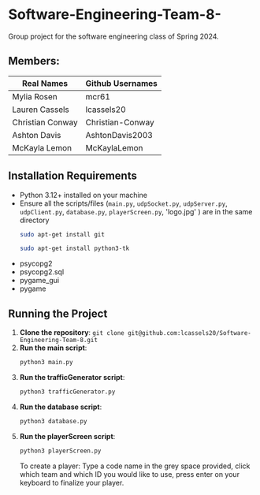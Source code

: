 # Software-Engineering-Team-8-
Group project for the software engineering class of Spring 2024.

## Members:
| Real Names | Github Usernames|
| ------------- | ------------- |
| Mylia Rosen  | mcr61  |
| Lauren Cassels  | lcassels20 |
| Christian Conway | Christian-Conway |
| Ashton Davis | AshtonDavis2003 |
| McKayla Lemon |   McKaylaLemon  |


## Installation Requirements
- Python 3.12+ installed on your machine
- Ensure all the scripts/files (`main.py`, `udpSocket.py`, `udpServer.py`, `udpClient.py`, `database.py`, `playerScreen.py`, 'logo.jpg' ) are in the same directory
  ```sh
  sudo apt-get install git
  ```
  ```sh
  sudo apt-get install python3-tk
  ```
- psycopg2
- psycopg2.sql
- pygame_gui
- pygame

## Running the Project
1. **Clone the repository**:
    ```git clone git@github.com:lcassels20/Software-Engineering-Team-8.git```
2. **Run the main script**:
    ```sh
    python3 main.py
    ```
3. **Run the trafficGenerator script**:
    ```sh
    python3 trafficGenerator.py
    ```
4. **Run the database script**:
   ```sh
   python3 database.py
   ```
5. **Run the playerScreen script**:
   ```sh
   python3 playerScreen.py
   ```
   To create a player:
   Type a code name in the grey space provided, click which team and which ID you would like to use, press enter on your keyboard to finalize your player.
   
